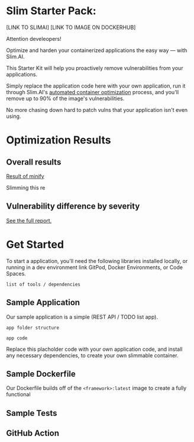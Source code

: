 # Slim Starter Pack: <Framework>
[LINK TO SLIMAI]
[LINK TO IMAGE ON DOCKERHUB]

Attention <Framework> develeopers! 

Optimize and harden your containerized applications the easy way — with Slim.AI. 

This Starter Kit will help you proactively remove vulnerabilities from your applications. 

Simply replace the application code here with your own application, run it through Slim.AI's [automated container optimization](https://www.slim.ai/docs/optimization) process, and you'll remove up to 90% of the image's vulnerabilities. 

No more chasing down hard to patch vulns that your application isn't even using. 

# Optimization Results
## Overall results
[Result of minify <FRAMEWORK>](results.png)

Slimming this <Framework container> re

## Vulnerability difference by severity 

[See the full report.](https://www.slim.ai/starter-kits/<framework>)

# Get Started
To start a <Framework> application, you'll need the following libraries installed locally, or running in a dev environment link GitPod, Docker Environments, or Code Spaces. 

``` 
list of tools / dependencies
```

## Sample Application
Our sample application is a simple (REST API / TODO list app). 

```
app folder structure
```

```
app code
```

Replace this placholder code with your own application code, and install any necessary dependencies, to create your own slimmable container. 

## Sample Dockerfile
Our Dockerfile builds off of the `<framework>:latest` image to create a fully functional

## Sample Tests

## GitHub Action
